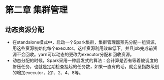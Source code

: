 # 第二章 集群管理

## 动态资源分配

* 在standalone模式中，启动一个Spark集群，集群管理器预先分配一组资源，用这些资源初始化每个executor。这样资源利用效率低下，并且job完成前资源不会回收。yarn可以动态的更改为executor分配和回收资源。
* 动态分配的时候，Spark采用一种启发式的算法：会计算是否有等着被调度的挤压任务，也就是定期检查挂起的任务数，如果一直有的话，就会呈指数级别的增加executor，如1、2、4、8等。

